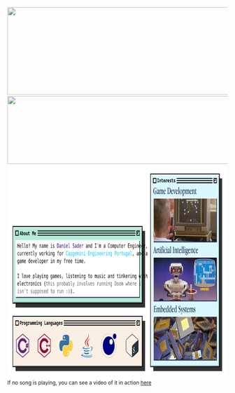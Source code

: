 <div>
    <img src="https://spotireadme.vercel.app/api/spotify" width="840" height="200">
    <img src="https://lyricsdepot.vercel.app/api/lyrics" width="840" height="155">
    <img src="content.svg" width="840" height="480">
</div>
<sub>If no song is playing, you can see a video of it in action <a href="https://www.youtube.com/watch?v=E_qaXhigaSs">here</a></sub>
